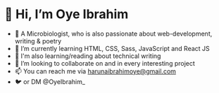 # 👋 Hi, I’m Oye Ibrahim
- 👀 A Microbiologist, who is also passionate about web-development, writing & poetry
- 🌱 I’m currently learning HTML, CSS, Sass, JavaScript and React JS
- 🌱 I'm also learning/reading about technical writing
- 💞️ I’m looking to collaborate on and in every interesting project
- 📫 You can reach me via harunaibrahimoye@gmail.com
- 🐦 or DM @OyeIbrahim_
